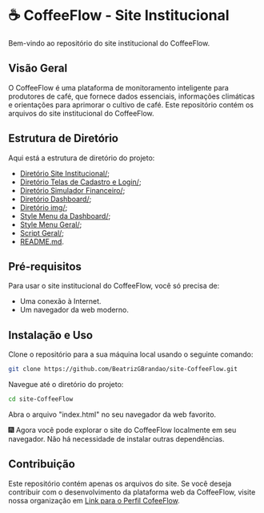 # ☕ CoffeeFlow - Site Institucional

Bem-vindo ao repositório do site institucional do CoffeeFlow.

## Visão Geral

O CoffeeFlow é uma plataforma de monitoramento inteligente para produtores de café, que fornece dados essenciais, informações climáticas e orientações para aprimorar o cultivo de café. Este repositório contém os arquivos do site institucional do CoffeeFlow.

## Estrutura de Diretório

Aqui está a estrutura de diretório do projeto:
  - [Diretório Site Institucional/](/siteInstitucional/);
  - [Diretório Telas de Cadastro e Login/](/cadastro/);  
  - [Diretório Simulador Financeiro/](/calculadoraFin/);
  - [Diretório Dashboard/](/dashboard/);
  - [Diretório img/](/img/);
  - [Style Menu da Dashboard/](menu-dash.css);
  - [Style Menu Geral/](menu.css);
  - [Script Geral/](script.js);
  - [README.md](README.md).

## Pré-requisitos

Para usar o site institucional do CoffeeFlow, você só precisa de:
<ul>
  <li>Uma conexão à Internet.</li>
  <li>Um navegador da web moderno.</li>
</ul>

## Instalação e Uso

Clone o repositório para a sua máquina local usando o seguinte comando:
```bash
git clone https://github.com/BeatrizGBrandao/site-CoffeeFlow.git
```
Navegue até o diretório do projeto:
```bash
cd site-CoffeeFlow
```
Abra o arquivo "index.html" no seu navegador da web favorito.

🎆 Agora você pode explorar o site do CoffeeFlow localmente em seu navegador. Não há necessidade de instalar outras dependências.

## Contribuição

Este repositório contém apenas os arquivos do site. Se você deseja contribuir com o desenvolvimento da plataforma web da CoffeeFlow, visite nossa organização em [Link para o Perfil CofeeFlow](https://github.com/Coffee-Flow).
